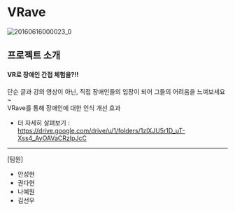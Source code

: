 # VRave         
![20160616000023_0](https://user-images.githubusercontent.com/80326384/125542023-590b0eb1-34ff-4414-888d-70b45c32b8d0.jpg)  
## 프로젝트 소개   
#### VR로 장애인 간접 체험을?!!   
단순 글과 강의 영상이 아닌, 직접 장애인들의 입장이 되어 그들의 어려움을 느껴보세요~   
VRave를 통해 장애인에 대한 인식 개선 효과   
* 더 자세히 살펴보기 : <https://drive.google.com/drive/u/1/folders/1zlXJU5r1D_uT-Xss4_AyOAVaCRzIpJcC>
***
[팀원]   
* 안성현
* 권다현
* 나예원
* 김선우
 

